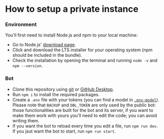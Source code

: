 # How to setup a private instance
### Environment
You'll first need to install Node.js and npm to your local machine:

 - Go to Node.js' [download page](https://nodejs.org/en/download/).
 - Click and download the LTS installer for your operating system (npm should be included in the bundle).
 - Check the installation by opening the terminal and running `node -v` and `npm --version`.

### Bot

 - Clone this repository using [git](https://git-scm.com/docs/git-clone) or [GitHub Desktop](https://desktop.github.com/).
 - Run `npm i` to install the required packages.
 - Create a `.env` file with your tokens (you can find a model in [`.env-model`](../.env-model)). Please note that `BACKUP` and `DBL_TOKEN` are only used by the public bot: those functionalities are built for the bot and its server, if you want to make them work with yours you'll need to edit the code; you can avoid writing them.
 - If you want the bot to reload every time you edit a file, run `npm run dev`. If you jsut want the bot to start, run `npm run start`.